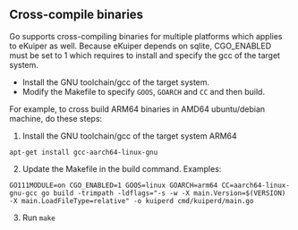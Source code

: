 ## Cross-compile binaries

Go supports cross-compiling binaries for multiple platforms which applies to eKuiper as well. Because eKuiper depends on sqlite, CGO_ENABLED must be set to 1 which requires to install and specify the gcc of the target system. 

 - Install the GNU toolchain/gcc of the target system.
- Modify the Makefile to specify `GOOS`, `GOARCH` and `CC`  and then build.

For example, to cross build ARM64 binaries in AMD64 ubuntu/debian machine, do these steps:

1. Install the GNU toolchain/gcc of the target system ARM64
  ```shell
  apt-get install gcc-aarch64-linux-gnu
  ```
2. Update the Makefile in the build command. Examples:
  ```shell
  GO111MODULE=on CGO_ENABLED=1 GOOS=linux GOARCH=arm64 CC=aarch64-linux-gnu-gcc go build -trimpath -ldflags="-s -w -X main.Version=$(VERSION) -X main.LoadFileType=relative" -o kuiperd cmd/kuiperd/main.go
  ```
3. Run `make`

